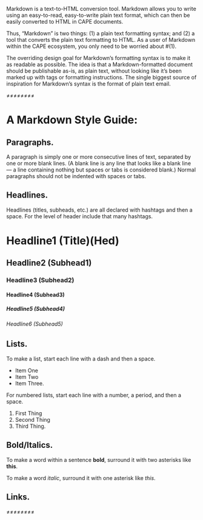 Markdown is a text-to-HTML conversion tool. Markdown allows you to write using an easy-to-read, easy-to-write plain text format, which can then be easily converted to HTML in CAPE documents.

Thus, “Markdown” is two things: (1) a plain text formatting syntax; and (2) a tool that converts the plain text formatting to HTML. As a user of Markdown within the CAPE ecosystem, you only need to be worried about #(1).

The overriding design goal for Markdown’s formatting syntax is to make it as readable as possible. The idea is that a Markdown-formatted document should be publishable as-is, as plain text, without looking like it’s been marked up with tags or formatting instructions. The single biggest source of inspiration for Markdown’s syntax is the format of plain text email.

≠≠≠≠≠≠≠≠

# A Markdown Style Guide:

## Paragraphs.
A paragraph is simply one or more consecutive lines of text, separated by one or more blank lines. (A blank line is any line that looks like a blank line — a line containing nothing but spaces or tabs is considered blank.) Normal paragraphs should not be indented with spaces or tabs.

## Headlines.
Headlines (titles, subheads, etc.) are all declared with hashtags and then a space. For the level of header include that many hashtags.

# Headline1 (Title)(Hed)
## Headline2 (Subhead1)
### Headline3 (Subhead2)
#### Headline4 (Subhead3)
##### Headline5 (Subhead4)
###### Headline6 (Subhead5)

## Lists.
To make a list, start each line with a dash and then a space.

- Item One
- Item Two
- Item Three.

For numbered lists, start each line with a number, a period, and then a space.

1. First Thing
2. Second Thing
3. Third Thing.

## Bold/Italics.
To make a word within a sentence **bold**, surround it with two asterisks like **this**.

To make a word *italic*, surround it with one asterisk like *this*.

## Links.

≠≠≠≠≠≠≠≠


